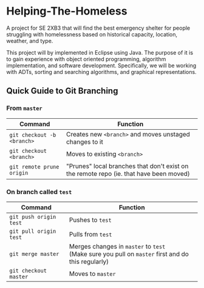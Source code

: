 # Helping-The-Homeless
A project for SE 2XB3 that will find the best emergency shelter for people struggling with homelessness based on historical capacity, 
location, weather, and type.

This project will by implemented in Eclipse using Java. The purpose of it is to gain experience with object oriented programming, algorithm 
implementation, and software development. Specifically, we will be working with ADTs, sorting and searching algorithms, and graphical 
representations.

## Quick Guide to Git Branching

### From `master`

|Command|Function|
|---|---|
|`git checkout -b <branch>`|Creates new `<branch>` and moves unstaged changes to it|
|`git checkout <branch>`|Moves to existing `<branch>`|
|`git remote prune origin`|"Prunes" local branches that don't exist on the remote repo (ie. that have been moved)|

### On branch called `test`

|Command|Function|
|---|---|
|`git push origin test`|Pushes to `test`|
|`git pull origin test`|Pulls from `test`|
|`git merge master`|Merges changes in `master` to `test` <br /> (Make sure you pull on `master` first and do this regularly)|
|`git checkout master`|Moves to `master`|
